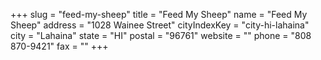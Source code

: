+++
slug = "feed-my-sheep"
title = "Feed My Sheep"
name = "Feed My Sheep"
address = "1028 Wainee Street"
cityIndexKey = "city-hi-lahaina"
city = "Lahaina"
state = "HI"
postal = "96761"
website = ""
phone = "808 870-9421"
fax = ""
+++
